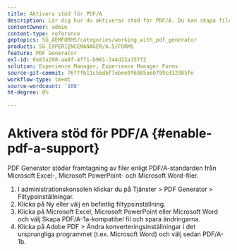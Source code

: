 ```yaml
---
title: Aktivera stöd för PDF/A
description: Lär dig hur du aktiverar stöd för PDF/A. Du kan skapa filer som överensstämmer med PDF/A från Microsoft Excel-, Microsoft PowerPoint- och Microsoft Word-filer.
contentOwner: admin
content-type: reference
geptopics: SG_AEMFORMS/categories/working_with_pdf_generator
products: SG_EXPERIENCEMANAGER/6.5/FORMS
feature: PDF Generator
exl-id: 0e83a208-aa8f-4ff1-b981-244d22a157f2
solution: Experience Manager, Experience Manager Forms
source-git-commit: 76fffb11c56dbf7ebee9f6805ae0799cd32985fe
workflow-type: tm+mt
source-wordcount: '108'
ht-degree: 0%

---
```


# Aktivera stöd för PDF/A {#enable-pdf-a-support}

PDF Generator stöder framtagning av filer enligt PDF/A-standarden från Microsoft Excel-, Microsoft PowerPoint- och Microsoft Word-filer.

1. I administrationskonsolen klickar du på Tjänster > PDF Generator > Filtypsinställningar.
1. Klicka på Ny eller välj en befintlig filtypsinställning.
1. Klicka på Microsoft Excel, Microsoft PowerPoint eller Microsoft Word och välj Skapa PDF/A-1a-kompatibel fil och spara ändringarna.
1. Klicka på Adobe PDF > Ändra konverteringsinställningar i det ursprungliga programmet (t.ex. Microsoft Word) och välj sedan PDF/A-1b.
